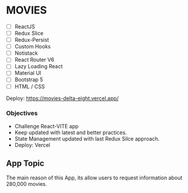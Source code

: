 # MOVIES

- [ ] ReactJS
- [ ] Redux Slice
- [ ] Redux-Persist
- [ ] Custom Hooks
- [ ] Notistack
- [ ] React Router V6
- [ ] Lazy Loading React
- [ ] Material UI
- [ ] Bootstrap 5
- [ ] HTML / CSS

Deploy: https://movies-delta-eight.vercel.app/

### Objectives

- Challenge React-VITE app
- Keep updated with latest and better practices.
- State Management updated with last Redux Silce approach.
- Deploy: Vercel

## App Topic

The main reason of this App, its allow users to request information about 280,000 movies.
